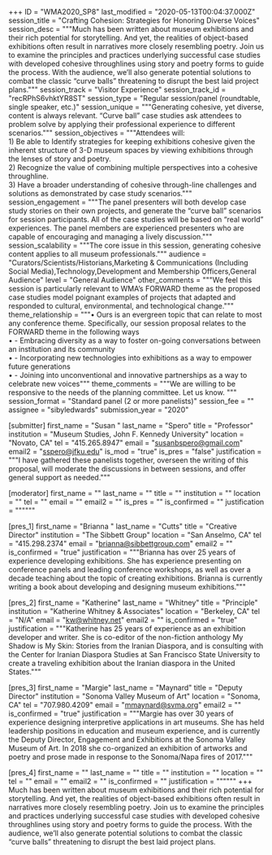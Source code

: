 +++
ID = "WMA2020_SP8"
last_modified = "2020-05-13T00:04:37.000Z"
session_title = "Crafting Cohesion: Strategies for Honoring Diverse Voices"
session_desc = """Much has been written about museum exhibitions and their rich potential for storytelling. And yet, the realities of object-based exhibitions often result in narratives more closely resembling poetry. Join us to examine the principles and practices underlying successful case studies with developed cohesive throughlines using story and poetry forms to guide the process. With the audience, we’ll also generate potential solutions to combat the classic “curve balls” threatening to disrupt the best laid project plans."""
session_track = "Visitor Experience"
session_track_id = "recRPhS6vhktYR8ST"
session_type = "Regular session/panel (roundtable, single speaker, etc.)"
session_unique = """Generating cohesive, yet diverse, content is always relevant.  “Curve ball” case studies ask attendees to problem solve by applying their professional experience to different scenarios."""
session_objectives = """Attendees will:<br>1) Be able to Identify strategies for keeping exhibitions cohesive given the inherent structure of 3-D museum spaces by viewing exhibitions through the lenses of story and poetry.<br>2) Recognize the value of combining multiple perspectives into a cohesive throughline.<br>3) Have a broader understanding of cohesive through-line challenges and solutions as demonstrated by case study scenarios."""
session_engagement = """The panel presenters will both develop case study stories on their own projects, and generate the “curve ball” scenarios for session participants.  All of the case studies will be based on “real world” experiences. The panel members are experienced presenters who are capable of encouraging and managing a lively discussion."""
session_scalability = """The core issue in this session, generating cohesive content applies to all museum professionals."""
audience = "Curators/Scientists/Historians,Marketing & Communications (Including Social Media),Technology,Development and Membership Officers,General Audience"
level = "General Audience"
other_comments = """We feel this session is particularly relevant to WMA’s FORWARD theme as the proposed case studies model poignant examples of projects that adapted and responded to cultural, environmental, and  technological change."""
theme_relationship = """•	Ours is an evergreen topic that can relate to most any conference theme. Specifically, our session proposal relates to the FORWARD theme in the following ways<br>•	- Embracing diversity as a way to foster on-going conversations between an institution and its community<br>•	- Incorporating new technologies into exhibitions as a way to empower future generations<br>•	- Joining into unconventional and innovative partnerships as a way to celebrate new voices"""
theme_comments = """We are willing to be responsive to the needs of the planning committee. Let us know. """
session_format = "Standard panel (2 or more panelists)"
session_fee = ""
assignee = "sibyledwards"
submission_year = "2020"

[submitter]
first_name = "Susan "
last_name = "Spero"
title = "Professor"
institution = "Museum Studies, John F. Kennedy University"
location = "Novato, CA"
tel = "415.265.8947"
email = "susanbspero@gmail.com"
email2 = "sspero@jfku.edu"
is_mod = "true"
is_pres = "false"
justification = """I have gathered these panelists together, overseen the writing of this proposal, will moderate the discussions in between sessions, and offer general support as needed."""

[moderator]
first_name = ""
last_name = ""
title = ""
institution = ""
location = ""
tel = ""
email = ""
email2 = ""
is_pres = ""
is_confirmed = ""
justification = """"""

[pres_1]
first_name = "Brianna "
last_name = "Cutts"
title = "Creative Director"
institution = "The Sibbett Group"
location = "San Anselmo, CA"
tel = "415.298.2374"
email = "brianna@sibbettgroup.com"
email2 = ""
is_confirmed = "true"
justification = """Brianna has over 25 years of experience developing exhibitions. She has experience presenting on conference panels and leading conference workshops, as well as over a decade teaching about the topic of creating exhibitions. Brianna is currently writing a book about developing and designing museum exhibitions."""

[pres_2]
first_name = "Katherine"
last_name = "Whitney"
title = "Principle"
institution = "Katherine Whitney & Associates"
location = "Berkeley, CA"
tel = "N/A"
email = "kw@whitney.net"
email2 = ""
is_confirmed = "true"
justification = """Katherine has 25 years of experience as an exhibition developer and writer. She is co-editor of the non-fiction anthology My Shadow is My Skin: Stories from the Iranian Diaspora, and is consulting with the Center for Iranian Diaspora Studies at San Francisco State University to create a traveling exhibition about the Iranian diaspora in the United States."""

[pres_3]
first_name = "Margie"
last_name = "Maynard"
title = "Deputy Director"
institution = "Sonoma Valley Museum of Art"
location = "Sonoma, CA"
tel = "707.980.4209"
email = "mmaynard@svma.org"
email2 = ""
is_confirmed = "true"
justification = """Margie has over 30 years of experience designing interpretive applications in art museums. She has held leadership positions in education and museum experience, and is currently the Deputy Director, Engagement and Exhibitions at the Sonoma Valley Museum of Art. In 2018 she co-organized an exhibition of artworks and poetry and prose made in response to the Sonoma/Napa fires of 2017."""

[pres_4]
first_name = ""
last_name = ""
title = ""
institution = ""
location = ""
tel = ""
email = ""
email2 = ""
is_confirmed = ""
justification = """"""
+++
Much has been written about museum exhibitions and their rich potential for storytelling. And yet, the realities of object-based exhibitions often result in narratives more closely resembling poetry. Join us to examine the principles and practices underlying successful case studies with developed cohesive throughlines using story and poetry forms to guide the process. With the audience, we’ll also generate potential solutions to combat the classic “curve balls” threatening to disrupt the best laid project plans.